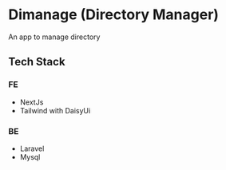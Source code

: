 # Dimanage (Directory Manager)

An app to manage directory

## Tech Stack
### FE
- NextJs
- Tailwind with DaisyUi

### BE
- Laravel
- Mysql